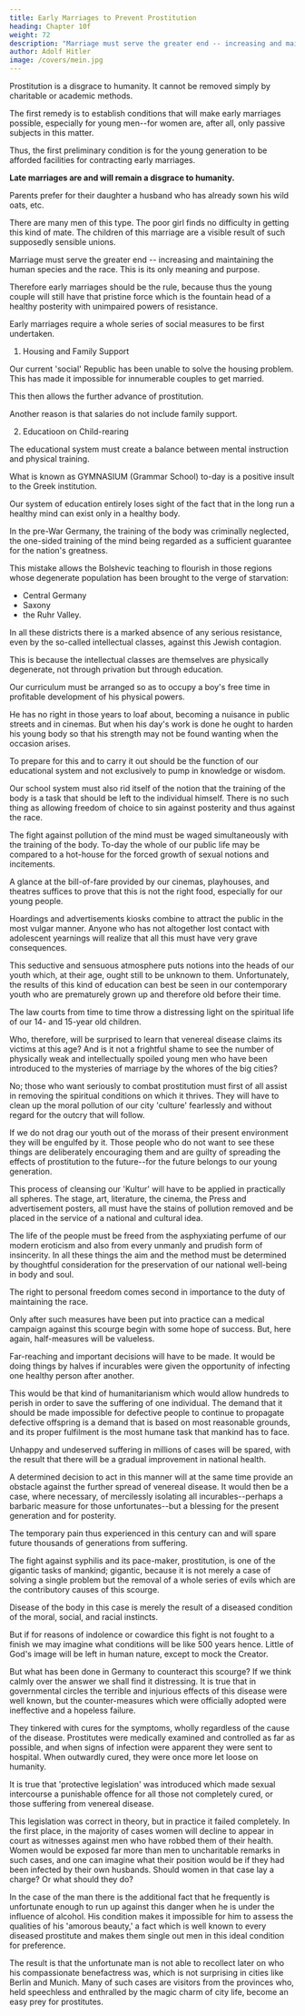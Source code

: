 ```yaml
---
title: Early Marriages to Prevent Prostitution
heading: Chapter 10f
weight: 72
description: "Marriage must serve the greater end -- increasing and maintaining the human species and the race"
author: Adolf Hitler
image: /covers/mein.jpg
---
```



Prostitution is a disgrace to humanity. It cannot be removed simply by charitable or academic methods.

The first remedy is to establish conditions that will make early marriages possible, especially for young men--for women are, after all, only passive subjects in this matter.

Thus, the first preliminary condition is for the young generation to be afforded facilities for contracting early marriages. 

**Late marriages are and will remain a disgrace to humanity.**


<!-- Its restriction and final extermination presupposes the removal of a whole series of contributory circumstances.  -->

<!-- An illustration of the extent to which people have so often been led astray nowadays is
afforded by the fact that not infrequently one hears mothers in so-called 'better' circles
openly expressing their satisfaction at having found as a -->

Parents prefer for their daughter a husband who has already sown his wild oats, etc. 

There are many men of this type. The poor girl finds no difficulty in getting this kind of mate. The children of this marriage are a visible result of such supposedly sensible unions.

<!-- When one realizes, apart from this, that every possible effort is being made to hinder the process of procreation and that Nature is being wilfully cheated of her rights, there remains really only one question: Why is such an institution as marriage still in
existence, and what are its functions? 

Is it really nothing better than prostitution? Does our duty to posterity no longer play any part? Or do people not realize the nature of the
curse they are inflicting on themselves and their offspring by such criminally foolish
neglect of one of the primary laws of Nature? 
This is how civilized nations degenerate
and gradually perish. -->

Marriage must serve the greater end -- increasing and maintaining the human species and the race. This is its only meaning and purpose.

<!-- This being admitted, then it is clear that the institution of marriage must be judged by the manner in which its allotted function is fulfilled.  -->

Therefore early marriages should be the rule, because thus the young couple will still have that pristine force which is the fountain head of a healthy posterity with unimpaired powers of resistance. 

Early marriages require a whole series of social measures to be first undertaken.

<!--  without which early marriages cannot be even thought of. In other words, a solution of this question, which seems a small problem in itself, cannot be
brought about without adopting radical measures to alter the social background. The
importance of such measures ought to be studied and properly estimated, especially at
a time when the so-called  -->

1. Housing and Family Support

Our current 'social' Republic has been unable to solve the housing problem. This has made it impossible for innumerable couples to get married. 

This then allows the further advance of prostitution.

Another reason is that salaries do not include family support. 

<!-- Prostitution, therefore, can only be really seriously tackled if, by means
of a radical social reform, early marriage is made easier than hitherto. This is the first
preliminary necessity for the solution of this problem. -->

2. Educatioon on Child-rearing

<!-- Secondly, a whole series of false notions must be eradicated from our system of
bringing up and educating children--things which hitherto no one seems to have
worried about. In our present educational system a balance will have to be established,
first and foremost, -->

The educational system must create a balance between mental instruction and physical training.

What is known as GYMNASIUM (Grammar School) to-day is a positive insult to the Greek institution. 

Our system of education entirely loses sight of the fact that in the long run a healthy mind can exist only in a healthy body.

<!-- This statement, with few exceptions, applies particularly to the broad masses of the nation. -->

In the pre-War Germany, the training of the body was criminally neglected, the one-sided training of the mind being regarded as a sufficient guarantee for the nation's greatness. 

This mistake allows the Bolshevic teaching to flourish in those regions whose degenerate population has been brought to the verge of starvation:
- Central Germany
- Saxony
- the Ruhr Valley. 

In all these districts there is a marked absence of any serious resistance, even by the so-called intellectual classes, against this Jewish
contagion. 

This is because the intellectual classes are themselves are physically degenerate, not through privation but through education. 

<!-- The exclusive
intellectualism of the education in vogue among our upper classes makes them unfit for
life's struggle at an epoch in which physical force and not mind is the dominating
factor. Thus they are neither capable of maintaining themselves nor of making their
way in life. In nearly every case physical disability is the forerunner of personal
cowardice. -->

<!-- The extravagant emphasis laid on purely intellectual education and the consequent
neglect of physical training must necessarily lead to sexual thoughts in early youth.
Those boys whose constitutions have been trained and hardened by sports and
gymnastics are less prone to sexual indulgence than those stay-at-homes who have been
fed exclusively with mental pabulum. Sound methods of education cannot, however,
afford to disregard this, and we must not forget that the expectations of a healthy young
man from a woman will differ from those of a weakling who has been prematurely
corrupted. -->

Our curriculum must be arranged so as to occupy a boy's free time in profitable development of his physical powers. 

He has no right in those years to loaf about, becoming a nuisance in public streets and in cinemas. But when his day's work is done he ought to harden his young body so that his strength may not be found wanting when the occasion arises. 

To prepare for this and to carry it out should be the function of our educational system and not exclusively to pump in knowledge or wisdom. 

Our school system must also rid itself of the notion that the training of the body is a task that should be left to the individual himself. There is no such thing as allowing freedom of choice to sin against posterity and thus against the race.

The fight against pollution of the mind must be waged simultaneously with the training of the body. To-day the whole of our public life may be compared to a hot-house for the forced growth of sexual notions and incitements. 

A glance at the bill-of-fare provided by our cinemas, playhouses, and theatres suffices to prove that this is not the right food,
especially for our young people. 

Hoardings and advertisements kiosks combine to attract the public in the most vulgar manner. Anyone who has not altogether lost
contact with adolescent yearnings will realize that all this must have very grave
consequences. 

This seductive and sensuous atmosphere puts notions into the heads of our youth which, at their age, ought still to be unknown to them. Unfortunately, the results of this kind of education can best be seen in our contemporary youth who are prematurely grown up and therefore old before their time. 

The law courts from time to time throw a distressing light on the spiritual life of our 14- and 15-year old children.

Who, therefore, will be surprised to learn that venereal disease claims its victims at this age? And is it not a frightful shame to see the number of physically weak and intellectually spoiled young men who have been introduced to the mysteries of marriage by the whores of the big cities?

No; those who want seriously to combat prostitution must first of all assist in removing the spiritual conditions on which it thrives. They will have to clean up the moral pollution of our city 'culture' fearlessly and without regard for the outcry that will follow. 

If we do not drag our youth out of the morass of their present environment they will be engulfed by it. Those people who do not want to see these things are deliberately encouraging them and are guilty of spreading the effects of prostitution to the future--for the future belongs to our young generation. 

This process of cleansing our 'Kultur' will have to be applied in practically all spheres. The stage, art, literature, the cinema, the Press and advertisement posters, all must have the stains of pollution removed and be placed in the service of a national and cultural idea. 

The life of the people must be freed from the asphyxiating perfume of our modern eroticism and also from every unmanly and prudish form of insincerity. In all these things the aim and the method must be determined by thoughtful consideration for the preservation of our
national well-being in body and soul. 

The right to personal freedom comes second in importance to the duty of maintaining the race.

Only after such measures have been put into practice can a medical campaign against this scourge begin with some hope of success. But, here again, half-measures will be valueless. 

Far-reaching and important decisions will have to be made. It would be doing things by halves if incurables were given the opportunity of infecting one healthy person after another. 

This would be that kind of humanitarianism which would allow hundreds to perish in order to save the suffering of one individual. The demand that it should be made impossible for defective people to continue to propagate defective offspring is a demand that is based on most reasonable grounds, and its proper fulfilment is the most humane task that mankind has to face. 

Unhappy and undeserved suffering in millions of cases will be spared, with the result that there will be a gradual improvement in national health. 

A determined decision to act in this manner will at the same time provide an obstacle against the further spread of venereal disease. It would
then be a case, where necessary, of mercilessly isolating all incurables--perhaps a barbaric measure for those unfortunates--but a blessing for the present generation and for posterity. 

The temporary pain thus experienced in this century can and will spare future thousands of generations from suffering.

The fight against syphilis and its pace-maker, prostitution, is one of the gigantic tasks of mankind; gigantic, because it is not merely a case of solving a single problem but the removal of a whole series of evils which are the contributory causes of this scourge. 

Disease of the body in this case is merely the result of a diseased condition of the moral, social, and racial instincts.

But if for reasons of indolence or cowardice this fight is not fought to a finish we may imagine what conditions will be like 500 years hence. Little of God's image will be left in human nature, except to mock the Creator.

But what has been done in Germany to counteract this scourge? If we think calmly over the answer we shall find it distressing. It is true that in governmental circles the terrible and injurious effects of this disease were well known, but the counter-measures which were officially adopted were ineffective and a hopeless failure. 

They tinkered with cures for the symptoms, wholly regardless of the cause of the disease. Prostitutes were medically examined and controlled as far as possible, and when signs of infection were apparent they were sent to hospital. When outwardly cured, they were once more let
loose on humanity.

It is true that 'protective legislation' was introduced which made sexual intercourse a punishable offence for all those not completely cured, or those suffering from venereal disease. 

This legislation was correct in theory, but in practice it failed completely. In the first place, in the majority of cases women will decline to appear in court as witnesses against men who have robbed them of their health. Women would be exposed far more than men to uncharitable remarks in such cases, and one can imagine what their position would be if they had been infected by their own husbands. Should women in
that case lay a charge? Or what should they do?

In the case of the man there is the additional fact that he frequently is unfortunate enough to run up against this danger when he is under the influence of alcohol. His condition makes it impossible for him to assess the qualities of his 'amorous beauty,' a fact which is well known to every diseased prostitute and makes them single out men in this ideal condition for preference. 

The result is that the unfortunate man is not able to recollect later on who his compassionate benefactress was, which is not surprising in cities like Berlin and Munich. Many of such cases are visitors from the provinces who, held speechless and enthralled by the magic charm of city life, become an easy prey for prostitutes.

<!-- In the final analysis who is able to say whether he has been infected or not?
Are there not innumerable cases on record where an apparently cured person has a
relapse and does untold harm without knowing it?
Therefore in practice the results of these legislative measures are negative. The same
applies to the control of prostitution, and, finally, even medical treatment and cure are
nowadays unsafe and doubtful. One thing only is certain. The scourge has spread 
further and further in spite of all measures, and this alone suffices definitely to stamp
and substantiate their inefficiency. -->

<!-- Everything else that was undertaken was just as inefficient as it was absurd. The
spiritual prostitution of the people was neither arrested nor was anything whatsoever
undertaken in this direction.
Those, however, who do not regard this subject as a serious one would do well to
examine the statistical data of the spread of this disease, study its growth in the last
century and contemplate the possibilities of its further development. The ordinary
observer, unless he were particularly stupid, would experience a cold shudder if the
position were made clear to him.

The half-hearted and wavering attitude adopted in pre-War Germany towards this
iniquitous condition can assuredly be taken as a visible sign of national decay. When
the courage to fight for one's own health is no longer in evidence, then the right to live
in this world of struggle also ceases. -->

